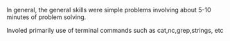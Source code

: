 

In general, the general skills were simple problems involving about 5-10 minutes of problem solving.

Involed primarily use of terminal commands such as cat,nc,grep,strings, etc
